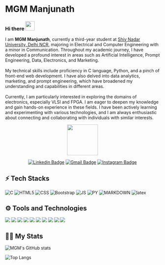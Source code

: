  # MGM Manjunath 
### Hi there   <img src="https://media.giphy.com/media/hvRJCLFzcasrR4ia7z/giphy.gif" width="30px"/>

I am **MGM Manjunath**, currently a third-year student at [Shiv Nadar University, Delhi NCR](https://snu.edu.in/home), majoring in Electrical and Computer Engineering with a minor in Communication. Throughout my academic journey, I have developed a profound interest in areas such as Artificial Intelligence, Prompt Engineering, Data, Electronics, and Marketing.
</br></br>
My technical skills include proficiency in C language, Python, and a pinch of front-end web development. I have also delved into data analytics, marketing, and prompt engineering, which have broadened my understanding and capabilities in different areas. </br></br>
Currently, I am particularly interested in exploring the domains of electronics, especially VLSI and FPGA. I am eager to deepen my knowledge and gain hands-on experience in these fields. I have been actively learning and experimenting with various technologies, and I am always enthusiastic about connecting and collaborating with individuals with similar interests. 
</br>

<div id="header" align="center">
  <img src="https://media.giphy.com/media/M9gbBd9nbDrOTu1Mqx/giphy.gif" width="100"/>


[![Linkedin Badge](https://img.shields.io/badge/LinkedIn-0A66C2.svg?style=for-the-badge&logo=LinkedIn&logoColor=white&link=https://www.linkedin.com/in/manjunathmgm/)](https://www.linkedin.com/in/manjunathmgm/)
[![Gmail Badge](https://img.shields.io/badge/Gmail-EA4335.svg?style=for-the-badge&logo=Gmail&logoColor=white&link=mailto:mm153@snu.edu.in)](mailto:mm153@snu.edu.in)
[![Instagram Badge](https://img.shields.io/badge/Instagram-E4405F.svg?style=for-the-badge&logo=Instagram&logoColor=white&link=https://www.instagram.com/man.ju.nath/)](https://www.instagram.com/man.ju.nath/)
<br/>
</div>

## ⚡ Tech Stacks

![C](https://img.shields.io/badge/-A8B9CC.svg?style=for-the-badge&logo=C&logoColor=black)
![HTML5](https://img.shields.io/badge/HTML5-E34F26.svg?style=for-the-badge&logo=HTML5&logoColor=white)
![CSS](https://img.shields.io/badge/CSS3-1572B6.svg?style=for-the-badge&logo=CSS3&logoColor=white)
![Bootstrap](https://img.shields.io/badge/Bootstrap-7952B3.svg?style=for-the-badge&logo=Bootstrap&logoColor=white)
![JS](https://img.shields.io/badge/JavaScript-F7DF1E.svg?style=for-the-badge&logo=JavaScript&logoColor=black)
![PY](https://img.shields.io/badge/Python-3776AB.svg?style=for-the-badge&logo=Python&logoColor=white)
![MARKDOWN](https://img.shields.io/badge/Markdown-000000.svg?style=for-the-badge&logo=Markdown&logoColor=white)
![latex](https://img.shields.io/badge/LaTeX-008080.svg?style=for-the-badge&logo=LaTeX&logoColor=white)

## ⚙️ Tools and Technologies

![](https://img.shields.io/badge/Microsoft%20Excel-217346.svg?style=for-the-badge&logo=Microsoft-Excel&logoColor=white)
![](https://img.shields.io/badge/Google%20Sheets-34A853.svg?style=for-the-badge&logo=Google-Sheets&logoColor=white)
![](https://img.shields.io/badge/Microsoft%20Word-2B579A.svg?style=for-the-badge&logo=Microsoft-Word&logoColor=white)
![](https://img.shields.io/badge/Google%20Docs-4285F4.svg?style=for-the-badge&logo=Google-Docs&logoColor=white)
![](https://img.shields.io/badge/Notion-000000.svg?style=for-the-badge&logo=Notion&logoColor=white)
![](https://img.shields.io/badge/Visual%20Studio%20Code-007ACC.svg?style=for-the-badge&logo=Visual-Studio-Code&logoColor=white)
![](https://img.shields.io/badge/PyCharm-000000.svg?style=for-the-badge&logo=PyCharm&logoColor=white)
![](https://img.shields.io/badge/ChatGPT-74aa9c?style=for-the-badge&logo=openai&logoColor=white)
![](https://img.shields.io/badge/Google%20Bard-886FBF?style=for-the-badge&logo=googlebard&logoColor=fff)
![](https://img.shields.io/badge/Jupyter-F37626.svg?style=for-the-badge&logo=Jupyter&logoColor=white)

## 💪🏻 My Stats

![MGM's GitHub stats](https://github-readme-stats.vercel.app/api?username=ManjunathMGM&show_icons=true)


![Top Langs](https://github-readme-stats.vercel.app/api/top-langs/?username=ManjunathMGM&layout=compact)
